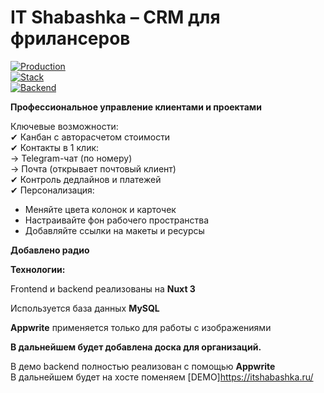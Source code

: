 


# IT Shabashka – CRM для фрилансеров  

[![Production](https://img.shields.io/badge/PRODUCTION-LIVE-brightgreen?style=for-the-badge&logo=reg.ru)](https://itshabashka.ru)   
[![Stack](https://img.shields.io/badge/Nuxt_3-Implementation-00C58E?logo=nuxt.js)](https://nuxt.com)   
[![Backend](https://img.shields.io/badge/Appwrite_Cloud-Infrastructure-F02E65?logo=appwrite)](https://appwrite.io)  

**Профессиональное управление клиентами и проектами**  


Ключевые возможности:  
✔ Канбан с авторасчетом стоимости  
✔ Контакты в 1 клик:  
→ Telegram-чат (по номеру)  
→ Почта (открывает почтовый клиент)  
✔ Контроль дедлайнов и платежей  
✔ Персонализация:  
- Меняйте цвета колонок и карточек  
- Настраивайте фон рабочего пространства  
- Добавляйте ссылки на макеты и ресурсы  

**Добавлено радио**  


**Технологии:**  

Frontend и backend  реализованы  на **Nuxt 3**  

Используется база данных **MySQL**  

**Appwrite** применяется только для работы с изображениями  


**В дальнейшем будет добавлена доска для организаций.**  

В демо backend полностью реализован с помощью  **Appwrite**  
В дальнейшем будет на хосте поменяем 
[DEMO]https://itshabashka.ru/  


